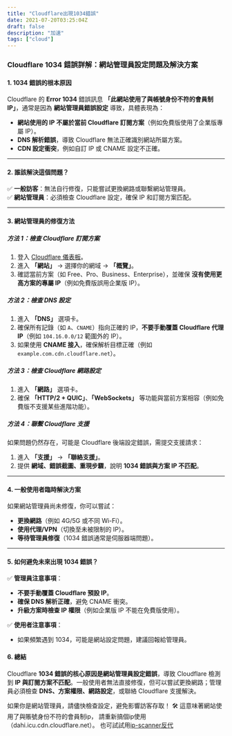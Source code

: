 ```yaml
---
title: "Cloudflare出現1034錯誤"
date: 2021-07-20T03:25:04Z
draft: false
description: "加速"
tags: ["cloud"]
---
```

### **Cloudflare 1034 錯誤詳解：網站管理員設定問題及解決方案**  

#### **1. 1034 錯誤的根本原因**  
Cloudflare 的 **Error 1034** 錯誤訊息 **「此網站使用了與帳號身份不符的會員制 IP」**，通常是因為 **網站管理員錯誤設定** 導致，具體表現為：  

- **網站使用的 IP 不屬於當前 Cloudflare 訂閱方案**（例如免費版使用了企業版專屬 IP）。  
- **DNS 解析錯誤**，導致 Cloudflare 無法正確識別網站所屬方案。  
- **CDN 設定衝突**，例如自訂 IP 或 CNAME 設定不正確。  

---

#### **2. 誰該解決這個問題？**  
✅ **一般訪客**：無法自行修復，只能嘗試更換網路或聯繫網站管理員。  
✅ **網站管理員**：必須檢查 Cloudflare 設定，確保 IP 和訂閱方案匹配。  

---

#### **3. 網站管理員的修復方法**  

##### **方法 1：檢查 Cloudflare 訂閱方案**  
1. 登入 [Cloudflare 儀表板](https://dash.cloudflare.com)。  
2. 進入 **「網站」** → 選擇你的網域 → **「概覽」**。  
3. 確認當前方案（如 Free、Pro、Business、Enterprise），並確保 **沒有使用更高方案的專屬 IP**（例如免費版誤用企業版 IP）。  

##### **方法 2：檢查 DNS 設定**  
1. 進入 **「DNS」** 選項卡。  
2. 確保所有記錄（如 `A`、`CNAME`）指向正確的 IP，**不要手動覆蓋 Cloudflare 代理 IP**（例如 `104.16.0.0/12` 範圍外的 IP）。  
3. 如果使用 **CNAME 接入**，確保解析目標正確（例如 `example.com.cdn.cloudflare.net`）。  

##### **方法 3：檢查 Cloudflare 網路設定**  
1. 進入 **「網路」** 選項卡。  
2. 確保 **「HTTP/2 + QUIC」**、**「WebSockets」** 等功能與當前方案相容（例如免費版不支援某些進階功能）。  

##### **方法 4：聯繫 Cloudflare 支援**  
如果問題仍然存在，可能是 Cloudflare 後端設定錯誤，需提交支援請求：  
1. 進入 **「支援」** → **「聯絡支援」**。  
2. 提供 **網域、錯誤截圖、重現步驟**，說明 **1034 錯誤與方案 IP 不匹配**。  

---

#### **4. 一般使用者臨時解決方案**  
如果網站管理員尚未修復，你可以嘗試：  
- **更換網路**（例如 4G/5G 或不同 Wi-Fi）。  
- **使用代理/VPN**（切換至未被限制的 IP）。  
- **等待管理員修復**（1034 錯誤通常是伺服器端問題）。  

---

#### **5. 如何避免未來出現 1034 錯誤？**  
✅ **管理員注意事項**：  
- **不要手動覆蓋 Cloudflare 預設 IP**。  
- **確保 DNS 解析正確**，避免 CNAME 衝突。  
- **升級方案時檢查 IP 權限**（例如企業版 IP 不能在免費版使用）。  

✅ **使用者注意事項**：  
- 如果頻繁遇到 1034，可能是網站設定問題，建議回報給管理員。  

#### **6. 總結**  
Cloudflare **1034 錯誤的核心原因是網站管理員設定錯誤**，導致 Cloudflare 檢測到 **IP 與訂閱方案不匹配**。一般使用者無法直接修復，但可以嘗試更換網路；管理員必須檢查 **DNS、方案權限、網路設定**，或聯絡 Cloudflare 支援解決。  

如果你是網站管理員，請儘快檢查設定，避免影響訪客存取！ 🛠️
這意味著網站使用了與賬號身份不符的會員制ip，
請重新搞個ip使用（dahi.icu.cdn.cloudflare.net）。
也可試試用[ip-scanner反代](https://github.com/ip-scanner/cloudflare)